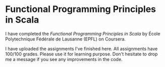 # Functional Programming Principles in Scala

I have completed the _Functional Programming Principles in Scala_ by École Polytechnique Fédérale de Lausanne (EPFL) on Coursera.

I have uploaded the assignments I've finished here. All assignments have 100/100 grades. Please use it for learning purpose. Don't hesitate to drop me a message if you see any improvements in the code.
